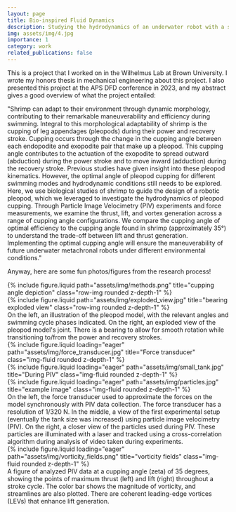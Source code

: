 ```yaml
---
layout: page
title: Bio-inspired Fluid Dynamics
description: Studying the hydrodynamics of an underwater robot with a shrimp-inspired design
img: assets/img/4.jpg
importance: 1
category: work
related_publications: false
---
```


This is a project that I worked on in the Wilhelmus Lab at Brown University. I wrote my honors thesis in mechanical engineering about this project. I also presented this project at the APS DFD conference in 2023, and my abstract gives a good overview of what the project entailed:

"Shrimp can adapt to their environment through dynamic morphology, contributing to their remarkable maneuverability and efficiency during swimming. Integral to this morphological adaptability of shrimp is the cupping of leg appendages (pleopods) during their power and recovery stroke. Cupping occurs through the change in the cupping angle between each endopodite and exopodite pair that make up a pleopod. This cupping angle contributes to the actuation of the exopodite to spread outward (abduction) during the power stroke and to move inward (adduction) during the recovery stroke. Previous studies have given insight into these pleopod kinematics. However, the optimal angle of pleopod cupping for different swimming modes and hydrodynamic conditions still needs to be explored. Here, we use biological studies of shrimp to guide the design of a robotic pleopod, which we leveraged to investigate the hydrodynamics of pleopod cupping. Through Particle Image Velocimetry (PIV) experiments and force measurements, we examine the thrust, lift, and vortex generation across a range of cupping angle configurations. We compare the cupping angle of optimal efficiency to the cupping angle found in shrimp (approximately 35°) to understand the trade-off between lift and thrust generation. Implementing the optimal cupping angle will ensure the maneuverability of future underwater metachronal robots under different environmental conditions."

Anyway, here are some fun photos/figures from the research process!

<div class="row align-items-center custom-row">
    <div class="col">
        {% include figure.liquid path="assets/img/methods.png" title="cupping angle depiction" class="row-img rounded z-depth-1" %}
    </div>
    <div class="col">
        {% include figure.liquid path="assets/img/exploded_view.jpg" title="bearing exploded view" class="row-img rounded z-depth-1" %}
    </div>
</div>
<div class="caption">
    On the left, an illustration of the pleopod model, with the relevant angles and swimming cycle phases indicated. On the right, an exploded view of the pleopod model's joint. There is a bearing to allow for smooth rotation while transitioning to/from the power and recovery strokes.
</div>

<div class="row">
    <div class="col-sm mt-3 mt-md-0">
        {% include figure.liquid loading="eager" path="assets/img/force_transducer.jpg" title="Force transducer" class="img-fluid rounded z-depth-1" %}
    </div>
    <div class="col-sm mt-3 mt-md-0">
        {% include figure.liquid loading="eager" path="assets/img/small_tank.jpg" title="During PIV" class="img-fluid rounded z-depth-1" %}
    </div>
    <div class="col-sm mt-3 mt-md-0">
        {% include figure.liquid loading="eager" path="assets/img/particles.jpg" title="example image" class="img-fluid rounded z-depth-1" %}
    </div>
</div>
<div class="caption">
    On the left, the force transducer used to approximate the forces on the model synchronously with PIV data collection. The force transducer has a resolution of 1/320 N. In the middle, a view of the first experimental setup (eventually the tank size was increased) using particle image velocimetry (PIV). On the right, a closer view of the particles used during PIV. These particles are illuminated with a laser and tracked using a cross-correlation algorithm during analysis of video taken during experiments.
</div>
<div class="row">
    <div class="col-sm mt-3 mt-md-0">
        {% include figure.liquid loading="eager" path="assets/img/vorticity_fields.png" title="vorticity fields" class="img-fluid rounded z-depth-1" %}
    </div>
</div>
<div class="caption">
    A figure of analyzed PIV data at a cupping angle (zeta) of 35 degrees, showing the points of maximum thrust (left) and lift (right) throughout a stroke cycle. The color bar shows the magnitude of vorticity, and streamlines are also plotted. There are coherent leading-edge vortices (LEVs) that enhance lift generation.
</div>



